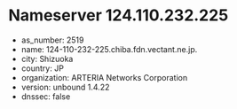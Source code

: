 # Nameserver 124.110.232.225

* as_number: 2519
* name: 124-110-232-225.chiba.fdn.vectant.ne.jp.
* city: Shizuoka
* country: JP
* organization: ARTERIA Networks Corporation
* version: unbound 1.4.22
* dnssec: false
